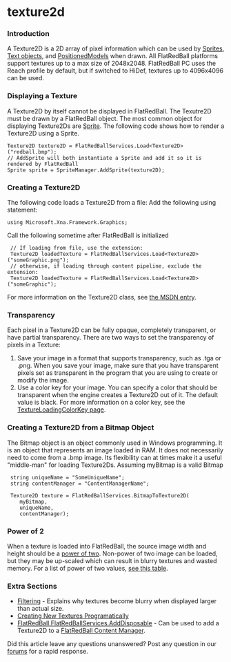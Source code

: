 # texture2d

### Introduction

A Texture2D is a 2D array of pixel information which can be used by [Sprites](../../../../../frb/docs/index.php), [Text objects](../../../../../frb/docs/index.php), and [PositionedModels](../../../../../frb/docs/index.php) when drawn. All FlatRedBall platforms support textures up to a max size of 2048x2048. FlatRedBall PC uses the Reach profile by default, but if switched to HiDef, textures up to 4096x4096 can be used.

### Displaying a Texture

A Texture2D by itself cannot be displayed in FlatRedBall. The Texutre2D must be drawn by a FlatRedBall object. The most common object for displaying Texture2Ds are [Sprite](../../../../../frb/docs/index.php). The following code shows how to render a Texture2D using a Sprite.

```
Texture2D texture2D = FlatRedBallServices.Load<Texture2D>("redball.bmp");
// AddSprite will both instantiate a Sprite and add it so it is rendered by FlatRedBall
Sprite sprite = SpriteManager.AddSprite(texture2D);
```

### Creating a Texture2D

The following code loads a Texture2D from a file: Add the following using statement:

```
using Microsoft.Xna.Framework.Graphics;
```

Call the following sometime after FlatRedBall is initialized

```
 // If loading from file, use the extension:
 Texture2D loadedTexture = FlatRedBallServices.Load<Texture2D>("someGraphic.png");
 // otherwise, if loading through content pipeline, exclude the extension:
 Texture2D loadedTexture = FlatRedBallServices.Load<Texture2D>("someGraphic");
```

For more information on the Texture2D class, see [the MSDN entry](http://msdn2.microsoft.com/en-us/library/microsoft.xna.framework.graphics.texture2d.aspx).

### Transparency

Each pixel in a Texture2D can be fully opaque, completely transparent, or have partial transparency. There are two ways to set the transparency of pixels in a Texture:

1. Save your image in a format that supports transparency, such as .tga or .png. When you save your image, make sure that you have transparent pixels set as transparent in the program that you are using to create or modify the image.
2. Use a color key for your image. You can specify a color that should be transparent when the engine creates a Texture2D out of it. The default value is black. For more information on a color key, see the [TextureLoadingColorKey page](../../../flatredball/graphics/graphicsoptions/textureloadingcolorkey.md).

### Creating a Texture2D from a Bitmap Object

The Bitmap object is an object commonly used in Windows programming. It is an object that represents an image loaded in RAM. It does not necessarily need to come from a .bmp image. Its flexibility can at times make it a useful "middle-man" for loading Texture2Ds. Assuming myBitmap is a valid Bitmap

```
 string uniqueName = "SomeUniqueName";
 string contentManager = "ContentManagerName";

 Texture2D texture = FlatRedBallServices.BitmapToTexture2D(
    myBitmap,
    uniqueName,
    contentManager);
```

### Power of 2

When a texture is loaded into FlatRedBall, the source image width and height should be a [power of two](../../../../../frb/docs/index.php). Non-power of two image can be loaded, but they may be up-scaled which can result in blurry textures and wasted memory. For a list of power of two values, [see this table](../../../../../frb/docs/index.php).

### Extra Sections

* [Filtering](../../../../../frb/docs/index.php) - Explains why textures become blurry when displayed larger than actual size.
* [Creating New Textures Programatically](../../../../../frb/docs/index.php)
* [FlatRedBall.FlatRedBallServices.AddDisposable](../../../../../frb/docs/index.php) - Can be used to add a Texture2D to a [FlatRedBall Content Manager](../../../../../frb/docs/index.php).

Did this article leave any questions unanswered? Post any question in our [forums](../../../../../frb/forum.md) for a rapid response.
